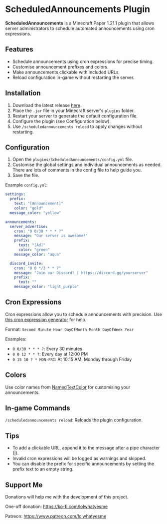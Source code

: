 # ScheduledAnnouncements Plugin

**ScheduledAnnouncements** is a Minecraft Paper 1.21.1 plugin that allows server administrators to schedule automated announcements using cron expressions.

## Features
- Schedule announcements using cron expressions for precise timing.
- Customise announcement prefixes and colors.
- Make announcements clickable with included URLs.
- Reload configuration in-game without restarting the server.

## Installation
1. Download the latest release [here](https://github.com/Jelly-Pudding/scheduled-Announcements/releases/latest).
2. Place the `.jar` file in your Minecraft server's `plugins` folder.
3. Restart your server to generate the default configuration file.
4. Configure the plugin (see Configuration below).
5. Use `/scheduledannouncements reload` to apply changes without restarting.

## Configuration
1. Open the `plugins/ScheduledAnnouncements/config.yml` file.
2. Customise the global settings and individual announcements as needed. There are lots of comments in the config file to help guide you.
3. Save the file.

Example `config.yml`:
```yaml
settings:
  prefix:
    text: "[Announcement]"
    color: "gold"
  message_color: "yellow"

announcements:
  server_advertise:
    cron: "0 0/30 * * * ?"
    message: "Our server is awesome!"
    prefix:
      text: "[Ad]"
      color: "green"
    message_color: "aqua"

  discord_invite:
    cron: "0 0 */3 * * ?"
    message: "Join our Discord! | https://discord.gg/yourserver"
    prefix:
      text: ""
    message_color: "light_purple"
```

## Cron Expressions
Cron expressions allow you to schedule announcements with precision. Use [this cron expression generator](https://www.freeformatter.com/cron-expression-generator-quartz.html) for help.

Format: `Second Minute Hour DayOfMonth Month DayOfWeek Year`

Examples:
- `0 0/30 * * * ?`: Every 30 minutes
- `0 0 12 * * ?`: Every day at 12:00 PM
- `0 15 10 ? * MON-FRI`: At 10:15 AM, Monday through Friday

## Colors
Use color names from [NamedTextColor](https://jd.advntr.dev/api/4.17.0/net/kyori/adventure/text/format/NamedTextColor.html) for customising your announcements.

## In-game Commands
`/scheduledannouncements reload`: Reloads the plugin configuration.

## Tips
- To add a clickable URL, append it to the message after a pipe character (|).
- Invalid cron expressions will be logged as warnings and skipped.
- You can disable the prefix for specific announcements by setting the prefix text to an empty string.

## Support Me
Donations will help me with the development of this project.

One-off donation: https://ko-fi.com/lolwhatyesme

Patreon: https://www.patreon.com/lolwhatyesme
